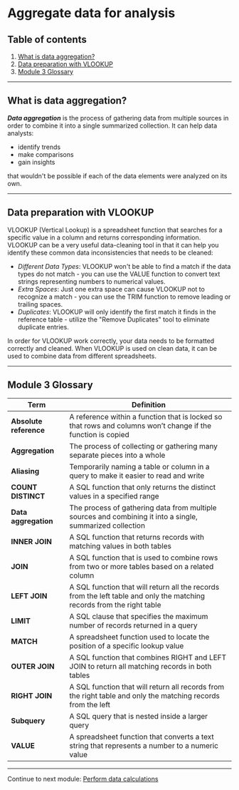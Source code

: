# Aggregate data for analysis

## Table of contents

1. [What is data aggregation?](#what-is-data-aggregation)
2. [Data preparation with VLOOKUP](#data-preparation-with-vlookup)
3. [Module 3 Glossary](#module-3-glossary)

---

## What is data aggregation?

***Data aggregation*** is the process of gathering data from multiple sources in order to combine it into a single summarized collection. It can help data analysts:

- identify trends
- make comparisons
- gain insights

that wouldn't be possible if each of the data elements were analyzed on its own.

---

## Data preparation with VLOOKUP

VLOOKUP (Vertical Lookup) is a spreadsheet function that searches for a specific value in a column and returns corresponding information. VLOOKUP can be a very useful data-cleaning tool in that it can help you identify these common data inconsistencies that needs to be cleaned:

- *Different Data Types*: VLOOKUP won't be able to find a match if the data types do not match - you can use the VALUE function to convert text strings representing numbers to numerical values.
- *Extra Spaces*: Just one extra space can cause VLOOKUP not to recognize a match - you can use the TRIM function to remove leading or trailing spaces.
- *Duplicates*: VLOOKUP will only identify the first match it finds in the reference table - utilize the "Remove Duplicates" tool to eliminate duplicate entries.

In order for VLOOKUP work correctly, your data needs to be formatted correctly and cleaned. When VLOOKUP is used on clean data, it can be used to combine data from different spreadsheets.

---

## Module 3 Glossary

| Term | Definition |
| --- | --- |
| **Absolute reference** | A reference within a function that is locked so that rows and columns won’t change if the function is copied |
| **Aggregation** | The process of collecting or gathering many separate pieces into a whole |
| **Aliasing** | Temporarily naming a table or column in a query to make it easier to read and write |
| **COUNT DISTINCT** | A SQL function that only returns the distinct values in a specified range |
| **Data aggregation** | The process of gathering data from multiple sources and combining it into a single, summarized collection |
| **INNER JOIN** | A SQL function that returns records with matching values in both tables |
| **JOIN** | A SQL function that is used to combine rows from two or more tables based on a related column |
| **LEFT JOIN** | A SQL function that will return all the records from the left table and only the matching records from the right table |
| **LIMIT** | A SQL clause that specifies the maximum number of records returned in a query |
| **MATCH** | A spreadsheet function used to locate the position of a specific lookup value |
| **OUTER JOIN** | A SQL function that combines RIGHT and LEFT JOIN to return all matching records in both tables |
| **RIGHT JOIN** | A SQL function that will return all records from the right table and only the matching records from the left |
| **Subquery** | A SQL query that is nested inside a larger query |
| **VALUE** | A spreadsheet function that converts a text string that represents a number to a numeric value |

---

Continue to next module: [Perform data calculations](/5-Analyze-Data-to-Answer-Questions/4-Perform-data-calculations.md)
